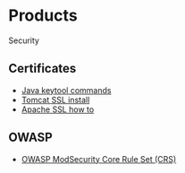 # Products
Security

## Certificates
- [Java keytool commands](https://www.sslshopper.com/article-most-common-java-keytool-keystore-commands.html)
- [Tomcat SSL install](https://www.sslshopper.com/tomcat-ssl-installation-instructions.html)
- [Apache SSL how to](https://tomcat.apache.org/tomcat-7.0-doc/ssl-howto.html)

## OWASP
- [OWASP ModSecurity Core Rule Set (CRS)](https://github.com/SpiderLabs/owasp-modsecurity-crs)